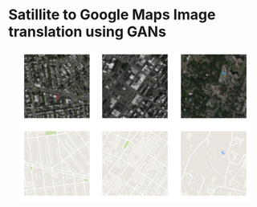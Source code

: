# Satillite to Google Maps Image translation using GANs

<p align="center">
  <img width="460" height="300" src="https://github.com/abhishikthsagar/Projects/blob/main/Image_translation_GAN/Images/data_load.png">
</p>

